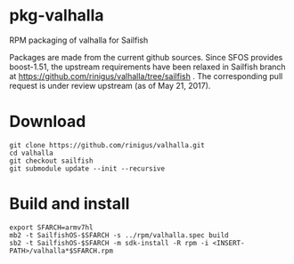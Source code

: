 # pkg-valhalla
RPM packaging of valhalla for Sailfish

Packages are made from the current github sources. Since SFOS provides
boost-1.51, the upstream requirements have been relaxed in Sailfish
branch at https://github.com/rinigus/valhalla/tree/sailfish . The
corresponding pull request is under review upstream (as of May 21,
2017).

# Download

```
git clone https://github.com/rinigus/valhalla.git
cd valhalla
git checkout sailfish
git submodule update --init --recursive 
```

# Build and install

```
export SFARCH=armv7hl
mb2 -t SailfishOS-$SFARCH -s ../rpm/valhalla.spec build
sb2 -t SailfishOS-$SFARCH -m sdk-install -R rpm -i <INSERT-PATH>/valhalla*$SFARCH.rpm
```
